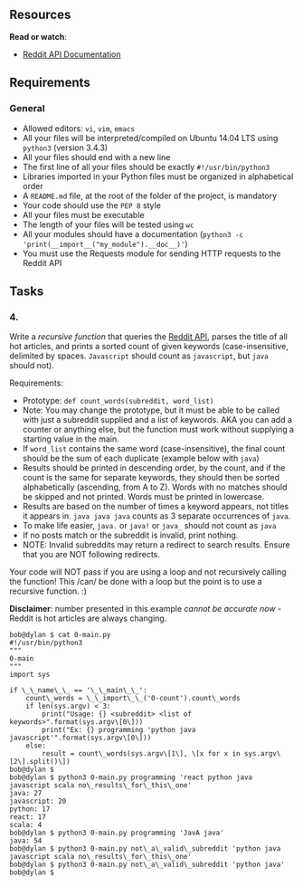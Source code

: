 ## Resources

**Read or watch**:

*   [Reddit API Documentation](/rltoken/R6e5bdJ19xlCk7qxyngEGQ "Reddit API Documentation")

## Requirements

### General

*   Allowed editors: `vi`, `vim`, `emacs`
*   All your files will be interpreted/compiled on Ubuntu 14.04 LTS using `python3` (version 3.4.3)
*   All your files should end with a new line
*   The first line of all your files should be exactly `#!/usr/bin/python3`
*   Libraries imported in your Python files must be organized in alphabetical order
*   A `README.md` file, at the root of the folder of the project, is mandatory
*   Your code should use the `PEP 8` style
*   All your files must be executable
*   The length of your files will be tested using `wc`
*   All your modules should have a documentation (`python3 -c 'print(__import__("my_module").__doc__)'`)
*   You must use the Requests module for sending HTTP requests to the Reddit API

## Tasks

### 4.

Write a _recursive function_ that queries the [Reddit API](/rltoken/R6e5bdJ19xlCk7qxyngEGQ "Reddit API"), parses the title of all hot articles, and prints a sorted count of given keywords (case-insensitive, delimited by spaces. `Javascript` should count as `javascript`, but `java` should not).

Requirements:

*   Prototype: `def count_words(subreddit, word_list)`
*   Note: You may change the prototype, but it must be able to be called with just a subreddit supplied and a list of keywords. AKA you can add a counter or anything else, but the function must work without supplying a starting value in the main.
*   If `word_list` contains the same word (case-insensitive), the final count should be the sum of each duplicate (example below with `java`)
*   Results should be printed in descending order, by the count, and if the count is the same for separate keywords, they should then be sorted alphabetically (ascending, from A to Z). Words with no matches should be skipped and not printed. Words must be printed in lowercase.
*   Results are based on the number of times a keyword appears, not titles it appears in. `java java java` counts as 3 separate occurrences of `java`.
*   To make life easier, `java.` or `java!` or `java_` should not count as `java`
*   If no posts match or the subreddit is invalid, print nothing.
*   NOTE: Invalid subreddits may return a redirect to search results. Ensure that you are NOT following redirects.

Your code will NOT pass if you are using a loop and not recursively calling the function! This /can/ be done with a loop but the point is to use a recursive function. :)

**Disclaimer**: number presented in this example _cannot be accurate now_ - Reddit is hot articles are always changing.
```
bob@dylan $ cat 0-main.py 
#!/usr/bin/python3
"""
0-main
"""
import sys

if \_\_name\_\_ == '\_\_main\_\_':
    count\_words = \_\_import\_\_('0-count').count\_words
    if len(sys.argv) < 3:
        print("Usage: {} <subreddit> <list of keywords>".format(sys.argv\[0\]))
        print("Ex: {} programming 'python java javascript'".format(sys.argv\[0\]))
    else:
        result = count\_words(sys.argv\[1\], \[x for x in sys.argv\[2\].split()\])
bob@dylan $             
bob@dylan $ python3 0-main.py programming 'react python java javascript scala no\_results\_for\_this\_one'
java: 27
javascript: 20
python: 17
react: 17
scala: 4
bob@dylan $ python3 0-main.py programming 'JavA java'
java: 54
bob@dylan $ python3 0-main.py not\_a\_valid\_subreddit 'python java javascript scala no\_results\_for\_this\_one'
bob@dylan $ python3 0-main.py not\_a\_valid\_subreddit 'python java'
bob@dylan $
```